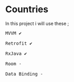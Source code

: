 # Countries
In this project i will use these ;
<pre>
MVVM ✔

Retrofit ✔

RxJava ✔

Room -

Data Binding -
</pre>
